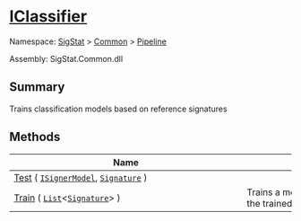 # [IClassifier](./IClassifier.md)

Namespace: [SigStat]() > [Common](./../README.md) > [Pipeline](./README.md)

Assembly: SigStat.Common.dll

## Summary
Trains classification models based on reference signatures

## Methods

| Name | Summary | 
| --- | --- | 
| [Test](./Methods/IClassifier-100663477.md) ( [`ISignerModel`](./ISignerModel.md), [`Signature`](./../Signature.md) )<div style="width: 400px">| <div style="width: 400px">| <br>
| [Train](./Methods/IClassifier-100663476.md) ( [`List`](https://docs.microsoft.com/en-us/dotnet/api/System.Collections.Generic.List-1)\<[`Signature`](./../Signature.md)> )<div style="width: 400px">| Trains a model based on the signatures and returns the trained model<div style="width: 400px">| <br>


